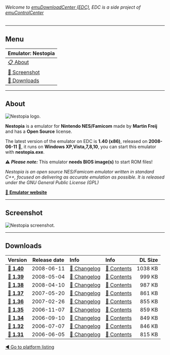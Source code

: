 ###### Welcome to [emuDownloadCenter (EDC)](https://github.com/PhoenixInteractiveNL/emuDownloadCenter/wiki/), EDC is a side project of [emuControlCenter](https://github.com/PhoenixInteractiveNL/emuControlCenter/wiki/)
***
## Menu
| **Emulator: Nestopia** |
|:---------|
| [:clipboard: About](#about) |
| [:sunrise: Screenshot](#screenshot) |
| [:floppy_disk: Downloads](#downloads) |
***
## About
![](https://github.com/PhoenixInteractiveNL/emuDownloadCenter/wiki/images_emulator/nestopia_logo_200.jpg "Nestopia logo.")

**Nestopia** is a emulator for **Nintendo NES/Famicom** made by **Martin Freij** and has a **Open Source** license.

The latest version of the emulator on EDC is **1.40 (x86)**, released on **2008-06-11** :triangular_flag_on_post:, it runs on **Windows XP,Vista,7,8,10**, you can start this emulator with **nestopia.exe**.

:warning: _**Please note:**_ This emulator **needs BIOS image(s)** to start ROM files!

_Nestopia is an open source NES/Famicom emulator written in standard C++, focused on delivering as accurate emulation as possible. It is released under the GNU General Public License (GPL)_

[:link: **Emulator website**](http://nestopia.sourceforge.net/)
***
## Screenshot
![](https://raw.githubusercontent.com/PhoenixInteractiveNL/emuDownloadCenter/master/hooks/nestopia/screen.jpg "Nestopia screenshot.")
***
## Downloads
| Version  | Release date  | Info       | Info       | DL Size    |
|:---------|:-------------:|:-----------|:-----------|-----------:|
| [:floppy_disk: **1.40**](https://github.com/PhoenixInteractiveNL/edc-repo0001/raw/master/redsquirrel/1.40.7z) | 2008-06-11 | [:page_facing_up: Changelog](https://github.com/PhoenixInteractiveNL/edc-repo0001/blob/master/nestopia/1.40_changelog.txt) | [:mag_right: Contents](https://github.com/PhoenixInteractiveNL/edc-repo0001/blob/master/nestopia/1.40_contents.txt) | 1038 KB |
| [:floppy_disk: **1.39**](https://github.com/PhoenixInteractiveNL/edc-repo0001/raw/master/redsquirrel/1.39.7z) | 2008-05-04 | [:page_facing_up: Changelog](https://github.com/PhoenixInteractiveNL/edc-repo0001/blob/master/nestopia/1.39_changelog.txt) | [:mag_right: Contents](https://github.com/PhoenixInteractiveNL/edc-repo0001/blob/master/nestopia/1.39_contents.txt) | 999 KB |
| [:floppy_disk: **1.38**](https://github.com/PhoenixInteractiveNL/edc-repo0001/raw/master/redsquirrel/1.38.7z) | 2008-04-10 | [:page_facing_up: Changelog](https://github.com/PhoenixInteractiveNL/edc-repo0001/blob/master/nestopia/1.38_changelog.txt) | [:mag_right: Contents](https://github.com/PhoenixInteractiveNL/edc-repo0001/blob/master/nestopia/1.38_contents.txt) | 987 KB |
| [:floppy_disk: **1.37**](https://github.com/PhoenixInteractiveNL/edc-repo0001/raw/master/redsquirrel/1.37.7z) | 2007-05-20 | [:page_facing_up: Changelog](https://github.com/PhoenixInteractiveNL/edc-repo0001/blob/master/nestopia/1.37_changelog.txt) | [:mag_right: Contents](https://github.com/PhoenixInteractiveNL/edc-repo0001/blob/master/nestopia/1.37_contents.txt) | 861 KB |
| [:floppy_disk: **1.36**](https://github.com/PhoenixInteractiveNL/edc-repo0001/raw/master/redsquirrel/1.36.7z) | 2007-02-26 | [:page_facing_up: Changelog](https://github.com/PhoenixInteractiveNL/edc-repo0001/blob/master/nestopia/1.36_changelog.txt) | [:mag_right: Contents](https://github.com/PhoenixInteractiveNL/edc-repo0001/blob/master/nestopia/1.36_contents.txt) | 855 KB |
| [:floppy_disk: **1.35**](https://github.com/PhoenixInteractiveNL/edc-repo0001/raw/master/redsquirrel/1.35.7z) | 2006-11-07 | [:page_facing_up: Changelog](https://github.com/PhoenixInteractiveNL/edc-repo0001/blob/master/nestopia/1.35_changelog.txt) | [:mag_right: Contents](https://github.com/PhoenixInteractiveNL/edc-repo0001/blob/master/nestopia/1.35_contents.txt) | 859 KB |
| [:floppy_disk: **1.34**](https://github.com/PhoenixInteractiveNL/edc-repo0001/raw/master/redsquirrel/1.34.7z) | 2006-09-10 | [:page_facing_up: Changelog](https://github.com/PhoenixInteractiveNL/edc-repo0001/blob/master/nestopia/1.34_changelog.txt) | [:mag_right: Contents](https://github.com/PhoenixInteractiveNL/edc-repo0001/blob/master/nestopia/1.34_contents.txt) | 849 KB |
| [:floppy_disk: **1.32**](https://github.com/PhoenixInteractiveNL/edc-repo0001/raw/master/redsquirrel/1.32.7z) | 2006-07-07 | [:page_facing_up: Changelog](https://github.com/PhoenixInteractiveNL/edc-repo0001/blob/master/nestopia/1.32_changelog.txt) | [:mag_right: Contents](https://github.com/PhoenixInteractiveNL/edc-repo0001/blob/master/nestopia/1.32_contents.txt) | 846 KB |
| [:floppy_disk: **1.31**](https://github.com/PhoenixInteractiveNL/edc-repo0001/raw/master/redsquirrel/1.31.7z) | 2006-06-05 | [:page_facing_up: Changelog](https://github.com/PhoenixInteractiveNL/edc-repo0001/blob/master/nestopia/1.31_changelog.txt) | [:mag_right: Contents](https://github.com/PhoenixInteractiveNL/edc-repo0001/blob/master/nestopia/1.31_contents.txt) | 815 KB |

[:arrow_backward: Go to platform listing](https://github.com/PhoenixInteractiveNL/emuDownloadCenter/wiki/EDC-Platform-List)
